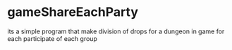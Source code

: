 # gameShareEachParty
its a simple program that make division of drops for a dungeon in game for each participate of each group
